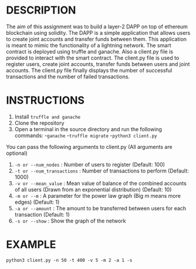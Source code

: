 # DESCRIPTION

The aim of this assignment was to build a layer-2 DAPP on top of ethereum blockchain using solidity. The DAPP is a simple 
application that allows users to create joint accounts and transfer funds between them. This application is meant to
mimic the functionality of a lightning network. The smart contract is deployed using truffle and ganache. Also a
client.py file is provided to interact with the smart contract. The client.py file is used to register users, create joint
accounts, transfer funds between users and joint accounts. The client.py file finally displays the number of successful
transactions and the number of failed transactions.

# INSTRUCTIONS

1. Install `truffle and ganache`
2. Clone the repository 
3. Open a terminal in the source directory and run the following commands:
  -`ganache`
  -`truffle migrate`
  -`python3 client.py`

You can pass the following arguments to client.py (All arguments are optional)
1. `-n or --num_nodes` : Number of users to register (Default: 100)
2. `-t or --num_transactions` : Number of transactions to perform (Default: 1000)
3. `-v or --mean_value` : Mean value of balance of the combined accounts of all users (Drawn from an exponential distribution) (Default: 10)
4. `-m or --m` : A parameter for the power law graph (Big m means more edges) (Default: 1)
5. `-a or --amount` : The amount to be transferred between users for each transaction (Default: 1)
6. `-s or --show` : Show the graph of the network

# EXAMPLE
`python3 client.py -n 50 -t 400 -v 5 -m 2 -a 1 -s`
